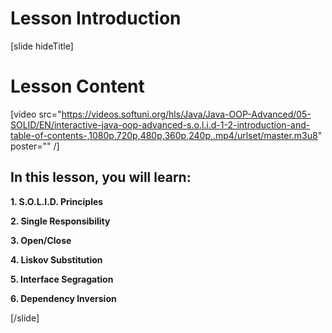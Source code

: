 # Lesson Introduction

[slide hideTitle]

# Lesson Content

[video src="https://videos.softuni.org/hls/Java/Java-OOP-Advanced/05-SOLID/EN/interactive-java-oop-advanced-s.o.l.i.d-1-2-introduction-and-table-of-contents-,1080p,720p,480p,360p,240p,.mp4/urlset/master.m3u8" poster="" /]

## In this lesson, you will learn:

**1. S.O.L.I.D. Principles**

**2. Single Responsibility**

**3. Open/Close**

**4. Liskov Substitution**

**5. Interface Segragation**

**6. Dependency Inversion**
    
[/slide]